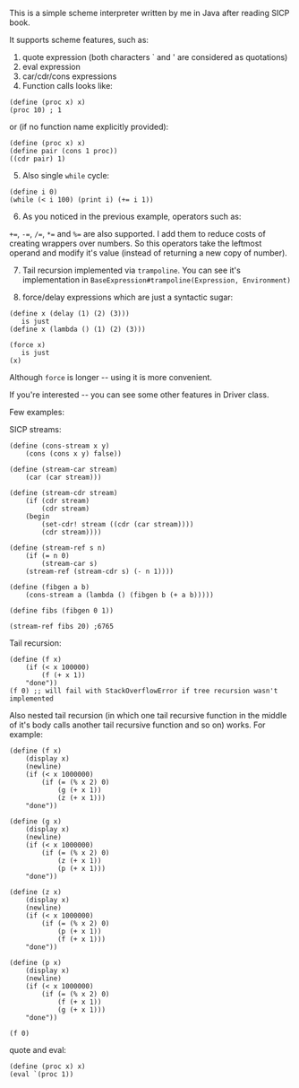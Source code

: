 This is a simple scheme interpreter written by me in 
Java after reading SICP book.

It supports scheme features, such as:
1) quote expression (both characters ` and ' are considered as quotations)
2) eval expression
3) car/cdr/cons expressions
4) Function calls looks like:

```
(define (proc x) x)
(proc 10) ; 1
```

or (if no function name explicitly provided):

```
(define (proc x) x)
(define pair (cons 1 proc))  
((cdr pair) 1)
```

5) Also single `while` cycle: 

```
(define i 0)
(while (< i 100) (print i) (+= i 1))
```

6) As you noticed in the previous example, operators such as:

`+=`, `-=`, `/=`, `*=` and `%=` are also supported.
I add them to reduce costs of creating wrappers over numbers. 
So this operators take the leftmost operand and modify it's value 
(instead of returning a new copy of number).

7) Tail recursion implemented via `trampoline`. You can see it's implementation in 
   `BaseExpression#trampoline(Expression, Environment)`
   
8) force/delay expressions which are just a syntactic sugar:
```
(define x (delay (1) (2) (3))) 
   is just 
(define x (lambda () (1) (2) (3)))
```

```
(force x) 
   is just 
(x)
```

Although `force` is longer -- using it is more convenient.

If you're interested -- you can see some other features in Driver class.

Few examples:

SICP streams:
```
(define (cons-stream x y)
	(cons (cons x y) false))
	
(define (stream-car stream)
	(car (car stream)))
	
(define (stream-cdr stream)
	(if (cdr stream)
		(cdr stream)
	(begin 
		(set-cdr! stream ((cdr (car stream))))
		(cdr stream))))
		
(define (stream-ref s n)
	(if (= n 0)
		(stream-car s)
	(stream-ref (stream-cdr s) (- n 1))))
	
(define (fibgen a b) 
    (cons-stream a (lambda () (fibgen b (+ a b)))))

(define fibs (fibgen 0 1))

(stream-ref fibs 20) ;6765
```

Tail recursion:
```
(define (f x) 
    (if (< x 100000) 
        (f (+ x 1)) 
    "done"))
(f 0) ;; will fail with StackOverflowError if tree recursion wasn't implemented
```

Also nested tail recursion (in which one tail recursive function 
in the middle of it's body calls another tail recursive function and so on) works. For example: 

```
(define (f x)
	(display x)
	(newline)
    (if (< x 1000000)
		(if (= (% x 2) 0) 
			(g (+ x 1)) 
			(z (+ x 1)))
	"done"))

(define (g x)
	(display x)
	(newline)
	(if (< x 1000000)
		(if (= (% x 2) 0) 
			(z (+ x 1)) 
			(p (+ x 1)))
	"done"))
	
(define (z x)
	(display x)
	(newline)
	(if (< x 1000000)
		(if (= (% x 2) 0) 
			(p (+ x 1)) 
			(f (+ x 1)))
	"done"))
	
(define (p x)
	(display x)
	(newline)
	(if (< x 1000000)
		(if (= (% x 2) 0) 
			(f (+ x 1)) 
			(g (+ x 1)))
	"done"))
	
(f 0)
```

quote and eval:

```
(define (proc x) x)
(eval `(proc 1))
```